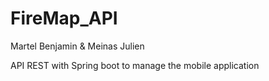 # FireMap_API
Martel Benjamin & Meinas Julien

API REST with Spring boot to manage the mobile application 



